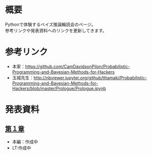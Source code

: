 # 概要
Pythonで体験するベイズ推論輪読会のページ。  
参考リンクや発表資料へのリンクを更新してきます。

# 参考リンク
- 本家：https://github.com/CamDavidsonPilon/Probabilistic-Programming-and-Bayesian-Methods-for-Hackers
- 玉城先生：http://nbviewer.jupyter.org/github/tttamaki/Probabilistic-Programming-and-Bayesian-Methods-for-Hackers/blob/master/Prologue/Prologue.ipynb


# 発表資料
## [第１章](https://github.com/currypan/Bayesian-Methods-for-Hackers/tree/master/Chapter1)
- 本編：作成中
- LT:作成中
